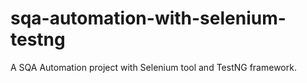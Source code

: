 # sqa-automation-with-selenium-testng
A SQA Automation project with Selenium tool and TestNG framework.
